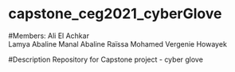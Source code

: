 # capstone_ceg2021_cyberGlove

#Members: 
Ali El Achkar  
Lamya Abaline
Manal Abaline
Raïssa Mohamed
Vergenie Howayek 

#Description
Repository for Capstone project - cyber glove
